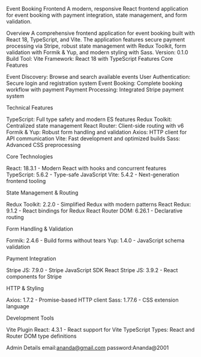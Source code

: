 Event Booking Frontend
A modern, responsive React frontend application for event booking with payment integration, state management, and form validation.

Overview
A comprehensive frontend application for event booking built with React 18, TypeScript, and Vite. The application features secure payment processing via Stripe, robust state management with Redux Toolkit, form validation with Formik & Yup, and modern styling with Sass.
Version: 0.1.0
Build Tool: Vite
Framework: React 18 with TypeScript
Features
Core Features

Event Discovery: Browse and search available events
User Authentication: Secure login and registration system
Event Booking: Complete booking workflow with payment
Payment Processing: Integrated Stripe payment system

Technical Features

TypeScript: Full type safety and modern ES features
Redux Toolkit: Centralized state management
React Router: Client-side routing with v6
Formik & Yup: Robust form handling and validation
Axios: HTTP client for API communication
Vite: Fast development and optimized builds
Sass: Advanced CSS preprocessing

Core Technologies

React: 18.3.1 - Modern React with hooks and concurrent features
TypeScript: 5.6.2 - Type-safe JavaScript
Vite: 5.4.2 - Next-generation frontend tooling

State Management & Routing

Redux Toolkit: 2.2.0 - Simplified Redux with modern patterns
React Redux: 9.1.2 - React bindings for Redux
React Router DOM: 6.26.1 - Declarative routing

Form Handling & Validation

Formik: 2.4.6 - Build forms without tears
Yup: 1.4.0 - JavaScript schema validation

Payment Integration

Stripe JS: 7.9.0 - Stripe JavaScript SDK
React Stripe JS: 3.9.2 - React components for Stripe

HTTP & Styling

Axios: 1.7.2 - Promise-based HTTP client
Sass: 1.77.6 - CSS extension language

Development Tools

Vite Plugin React: 4.3.1 - React support for Vite
TypeScript Types: React and Router DOM type definitions


Admin Details
email:ananda@gmail.com
password:Ananda@2001
